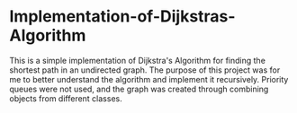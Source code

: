 # Implementation-of-Dijkstras-Algorithm

This is a simple implementation of Dijkstra's Algorithm for finding the shortest path in an undirected graph.
The purpose of this project was for me to better understand the algorithm and implement it recursively. 
Priority queues were not used, and the graph was created through combining objects from different classes. 
